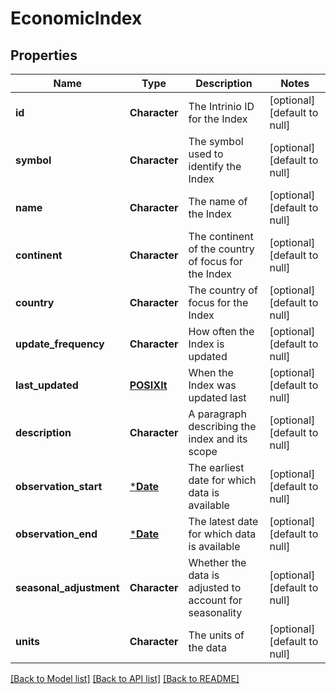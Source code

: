 # EconomicIndex

## Properties
Name | Type | Description | Notes
------------ | ------------- | ------------- | -------------
**id** | **Character** | The Intrinio ID for the Index | [optional] [default to null]
**symbol** | **Character** | The symbol used to identify the Index | [optional] [default to null]
**name** | **Character** | The name of the Index | [optional] [default to null]
**continent** | **Character** | The continent of the country of focus for the Index | [optional] [default to null]
**country** | **Character** | The country of focus for the Index | [optional] [default to null]
**update_frequency** | **Character** | How often the Index is updated | [optional] [default to null]
**last_updated** | [**POSIXlt**](POSIXlt.md) | When the Index was updated last | [optional] [default to null]
**description** | **Character** | A paragraph describing the index and its scope | [optional] [default to null]
**observation_start** | [***Date**](Date.md) | The earliest date for which data is available | [optional] [default to null]
**observation_end** | [***Date**](Date.md) | The latest date for which data is available | [optional] [default to null]
**seasonal_adjustment** | **Character** | Whether the data is adjusted to account for seasonality | [optional] [default to null]
**units** | **Character** | The units of the data | [optional] [default to null]

[[Back to Model list]](../README.md#documentation-for-models) [[Back to API list]](../README.md#documentation-for-api-endpoints) [[Back to README]](../README.md)


